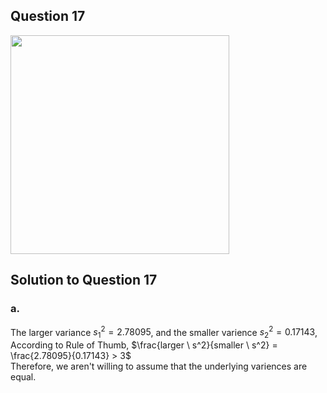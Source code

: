 ## Question 17
<img src = "https://github.com/user-attachments/assets/68a724dc-0625-4ada-9ef9-bfda70dad380" width = "350">

## Solution to Question 17
### a.
The larger variance $s_1^2 = 2.78095$, and the smaller varience $s_2^2 = 0.17143$,  
According to Rule of Thumb, $\frac{larger \  s^2}{smaller \ s^2} = \frac{2.78095}{0.17143} > 3$  
Therefore, we aren't willing to assume that the underlying variences are equal.
